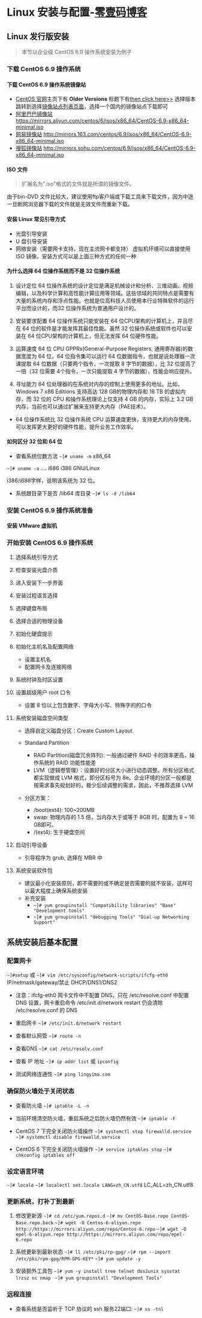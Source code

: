 # Linux 安装与配置-[零壹码博客](https://lingyima.com)

## Linux 发行版安装
> 本节以企业级 CentOS 6.9 操作系统安装为例子

### 下载 CentOS 6.9 操作系统
#### 下载 CentOS 6.9 操作系统镜像站
- [CentOS 官网](https://www.centos.org/)主页下有 **Older Versions** 标题下有[then click here>>](https://wiki.centos.org/Download) 选择版本跳转到选择[镜像站点列表页面](http://isoredirect.centos.org/centos/6/isos/x86_64/)，选择一个国内的镜像站点下载即可
- [阿里巴巴镜像站](https://mirrors.aliyun.com) https://mirrors.aliyun.com/centos/6/isos/x86_64/CentOS-6.9-x86_64-minimal.iso
- [网易镜像站](http://mirrors.163.com) http://mirrors.163.com/centos/6.9/isos/x86_64/CentOS-6.9-x86_64-minimal.iso
- [搜狐镜像站](http://mirrors.sohu.com) http://mirrors.sohu.com/centos/6.9/isos/x86_64/CentOS-6.9-x86_64-minimal.iso

#### ISO 文件
> 扩展名为".iso"格式的文件就是所谓的镜像文件。

由于bin-DVD 文件比较大，建议使用ftp客户端或下载工具来下载文件，因为中途一旦断网浏览器下载的文件就是无效文件而重新下载。

#### 安装 Linux 常见引导方式
- 光盘引导安装
- U 盘引导安装
- 网络安装（需要网卡支持，现在主流网卡都支持）
虚拟机环境可以直接使用 ISO 镜像，安装方式可以是上面三种方式的任何一种

#### 为什么选择 64 位操作系统而不是 32 位操作系统
1. 设计定位
64 位操作系统的设计定位是满足机械设计和分析、三维动画、视频编辑，以及科学计算和高性能计算应用等领域。这些领域的共同特点是需要有大量的系统内存和浮点性能。也就是位高科技人员使用本行业特殊软件的运行平台而设计的，而32 位操作系统为普通用户设计的。

2. 安装要求配置
64 位操作系统只能安装在 64 位CPU架构的计算机上，并且尽在 64 位的软件是才能发挥其最佳性能。虽然 32 位操作系统或软件也可以安装在 64 位CPU架构的计算机上，但无法发挥 64 位硬件性能。

3. 运算速度
64 位 CPU GPPRs(General-Purpose Registers, 通用寄存器)的数据宽度为 64 位，64 位指令集可以运行 64 位数据指令，也就是说处理器一次课提取 64 位数据（只要两个指令，一次提取 8 字节的数据），比 32 位提高了一倍（32 位需要 4个指令，一次只能提取 4 字节的数据），性能会响应提升。

4. 寻址能力
64 位处理器的在系统对内存的控制上使用更多的地址。比如，Windows 7 x86 Editions 支持高达 128 GB的物理内存和 16 TB 的虚拟内存，而 32 位的 CPU 和操作系统理论上仅支持 4 GB 的内存，实际上 3.2 GB 内存，当前也可以通过扩展来支持更大内存（PAE技术）。


* 64 位操作系统比 32 位操作系统 CPU 运算速度更快，支持更大的内存使用，可以发挥更大更好的硬件性能，提升业务工作效率。


#### 如何区分 32 位和 64 位
- 查看系统位数方法
`~]# uname -m`
x86_64

`~]# uname -a`
.... i686 i386 GNU/Linux

i386/i686字样，说明该系统为 32 位。

- 系统跟目录下是否 /lib64 库目录
`~]# ls -d /lib64`



### 安装 CentOS 6.9 操作系统准备

#### 安装 VMware 虚拟机

### 开始安装 CentOS 6.9 操作系统
1. 选择系统引导方式
2. 检查安装光盘介质
3. 进入安装下一步界面
4. 安装过程语言选择
5. 选择键盘布局
6. 选择合适的物理设备
7. 初始化硬盘提示
8. 初始化主机名及配置网络
	+ 设置主机名
	+ 配置网卡及连接网络
9. 系统时钟及时区设置
10. 设置超级用户 root 口令
	+ 设置 8 位以上包含数字、字母大小写、特殊字的的口令

11. 系统安装磁盘空间类型
	+ 选择自定义磁盘分区：Create Custom Layout
	+ Standard Partition
		* RAID Partition(磁盘冗余阵列): 一般通过硬件 RAID 卡的效率更高，操作系统的 RAID 功能性能差
		* LVM（逻辑卷管理）：设置好的分区大小进行动态调整。所有分区格式都实现做成 LVM 格式，即分区标号为 8e。企业环境的分区一般都是按需求事先规划好的，极少后续调整的需求，因此，不推荐选择 LVM

	+ 分区方案：
		* /boot(ext4): 100~200MB 
		* swap: 物理内存的 1.5 倍，当内存大于或等于 8GB 时，配置为 8 ~ 16 GB即可。
		* /(ext4): 生于硬盘空间
12. 启动引导设备
	+ 引导程序为 grub, 选择在 MBR 中
13. 系统安装软件包
	+ 建议最小化安装原则，即不需要的或不确定是否需要的就不安装，这样可以最大程度上确保系统安装
	+ 补充安装
		* `~]# yum groupinstall "Compatibility libraries" "Base" "Development tools"`
		* `~]# yum groupinstall "debugging Tools" "Dial-up Networking Support"`

## 系统安装后基本配置
### 配置网卡
`~]#setup` 或 `~]# vim /etc/sysconfig/network-scripts/ifcfg-eth0`
IP/netmask/gateway/禁止 DHCP/DNS1/DNS2
- 注意：ifcfg-eth0 网卡文件中不配置 DNS，只在 /etc/resolve.conf 中配置 DNS 设置，网卡重启命令 /etc/init.d/network restart 仍会清除 /etc/resolve.conf 的 DNS

- 重启网卡
`~]# /etc/init.d/network restart`

- 查看默认网管
`~]# route -n`

- 查看DNS
`~]# cat /etc/resolv.conf`

- 查看 IP 地址
`~]# ip addr list` 或 `ipconfig`

- 测试网络连通性
`~]# ping lingyima.com`


### 确保防火墙处于关闭状态
- 查看防火墙
`~]# iptable -L -n`

- 当前环境清空防火墙，重启系统之后防火墙仍然有效
`~]# iptable -F`

- CentOS 7 下完全关闭防火墙操作
`~]# systemctl stop firewalld.service`
`~]# systemctl disable firewalld.service`

- CentOS 6 下完全关闭防火墙操作
`~]# service iptables stop`
`~]# chkconfig iptables off`

### 设定语言环境
`~]# locale`
`~]# localectl set.locale LANG=zh_CN.utf8`
LC_ALL=zh_CN.utf8


### 更新系统，打补丁到最新
1. 修改更新源
`~]# cd /etc/yum.repos.d`
`~]# mv CentOS-Base.repo CentOS-Base.repo.back`
`~]# wget -O Centos-6-aliyun.repo http://https://mirrors.aliyun.com/repo/Centos-6.repo`
`~]# wget -O epel-6-aliyun.repo http://https://mirrors.aliyun.com/repo/epel-6.repo`

2. 系统更新到最新状态
`~]# ll /etc/pki/rp-gpg/`
`~]# rpm --import /etc/pki/rpm-gpg/RPM-GPG-KEY*`
`~]# yum update -y`


3. 安装额外工具包
`~]# yum -y install tree telnet dos2unix sysstat lrzsz nc nmap `
`~]# yum groupinstall "Development Tools"`

### 远程连接
- 查看系统是否监听于 TCP 协议的 ssh 服务22端口:
`~]# ss -tnl`
